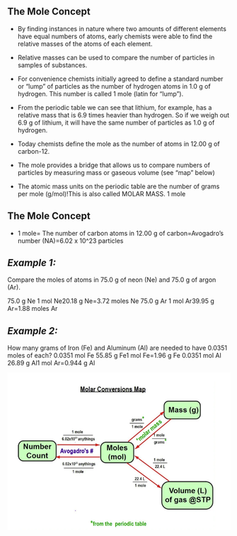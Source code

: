 ## **The Mole Concept**


- By finding instances in nature where two amounts of different elements have equal numbers of atoms, early chemists were able to find the relative masses of the atoms of each element.

- Relative masses can be used to compare the number of particles in samples of substances.

- For convenience chemists initially agreed to define a standard number or “lump” of particles as the number of hydrogen atoms in 1.0 g of hydrogen. This number is called 1 mole (latin for “lump”).

- From the periodic table we can see that lithium, for example, has a relative mass that is 6.9 times heavier than hydrogen. So if we weigh out 6.9 g of lithium, it will have the same number of particles as 1.0 g of hydrogen.

- Today chemists define the mole as the number of atoms in 12.00 g of carbon-12.  

- The mole provides a bridge that allows us to compare numbers of particles by measuring mass or gaseous volume (see “map” below)

- The atomic mass units on the periodic table are the number of grams per mole (g/mol)!This is also called MOLAR MASS.
1 mole

## **The Mole Concept**

- 1 mole= The number of carbon atoms in 12.00 g of carbon=Avogadro’s number (NA)=6.02 x 10^23 particles




## *Example 1:* 
Compare the moles of atoms in 75.0 g of neon (Ne) and 75.0 g of argon (Ar).

75.0 g Ne 1 mol Ne20.18 g Ne=3.72 moles Ne
75.0 g Ar 1 mol Ar39.95 g Ar=1.88 moles Ar

## *Example 2:* 
How many grams of Iron (Fe) and Aluminum (Al) are needed to have 0.0351 moles of each?
0.0351 mol Fe 55.85 g Fe1 mol Fe=1.96 g Fe
0.0351 mol Al 26.89 g Al1 mol Ar=0.944 g Al

![alt](/Demos/Markdown/CHEMNOTE.png)

